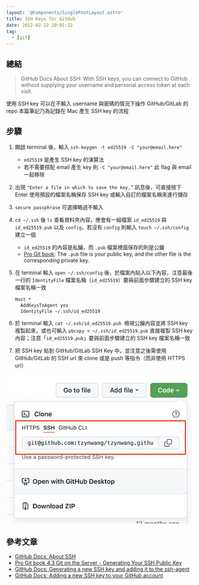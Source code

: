 ```yaml
---
layout: '@Components/SinglePostLayout.astro'
title: SSH Keys for GitHub
date: 2022-02-22 20:01:32
tag:
  - [git]
---
```


## 總結

> GitHub Docs About SSH: With SSH keys, you can connect to GitHub without supplying your username and personal access token at each visit.

使用 SSH key 可以在不輸入 username 與密碼的情況下操作 GitHub/GitLab 的 repo
本篇筆記乃為記錄在 Mac 產生 SSH key 的流程

## 步驟

1. 開啟 terminal 後，輸入 `ssh-keygen -t ed25519 -C "your@email.here"`

   - `ed25519` 是產生 SSH key 的演算法
   - 若不需要搭配 email 產生 key 則 `-C "your@email.here"` 此 flag 與 email 一起移除

2. 出現 `"Enter a file in which to save the key,”` 訊息後，可直接按下 Enter 使用預設的檔案名稱保存 SSH key 或輸入自訂的檔案名稱來進行儲存
3. `secure passphrase` 可選擇略過不輸入
4. `cd ~/.ssh` 後 `ls` 查看資料夾內容，應會有一組檔案 `id_ed25519` 與 `id_ed25519.pub` 以及 `config`，若沒有 `config` 則輸入 `touch ~/.ssh/config` 建立一個
   - `id_ed25519` 的內容是私鑰，而 `.pub` 檔案裡面保存的則是公鑰
   - [Pro Git book](https://git-scm.com/book/en/v2/Git-on-the-Server-Generating-Your-SSH-Public-Key): The `.pub` file is your public key, and the other file is the corresponding private key.
5. 在 terminal 輸入 `open ~/.ssh/config` 後，於檔案內貼入以下內容，注意最後一行的 `IdentityFile` 檔案名稱（`id_ed25519`）要與前面步驟建立的 SSH key 檔案名稱一致

   ```
   Host *
     AddKeysToAgent yes
     IdentityFile ~/.ssh/id_ed25519
   ```

6. 於 terminal 輸入 `cat ~/.ssh/id_ed25519.pub`  檢視公鑰內容並將 SSH key 複製起來，或也可輸入 `pbcopy < ~/.ssh/id_ed25519.pub` 直接複製 SSH key 內容；注意「`id_ed25519.pub`」要與前面步驟建立的 SSH key 檔案名稱一致
7. 把 SSH key 貼到 GitHub/GitLab SSH Key 中，並注意之後需使用 GitHub/GitLab 的 SSH url 來 clone 或是 push 等指令（而非使用 HTTPS url）

![use SSH url to clone the repo](/2022/git-ssh-key/git-clone-ssh.png)

## 參考文章

- [GitHub Docs: About SSH](https://docs.github.com/en/authentication/connecting-to-github-with-ssh/about-ssh)
- [Pro Git book 4.3 Git on the Server - Generating Your SSH Public Key](https://git-scm.com/book/en/v2/Git-on-the-Server-Generating-Your-SSH-Public-Key)
- [GitHub Docs: Generating a new SSH key and adding it to the ssh-agent](https://docs.github.com/en/authentication/connecting-to-github-with-ssh/generating-a-new-ssh-key-and-adding-it-to-the-ssh-agent)
- [GitHub Docs: Adding a new SSH key to your GitHub account](https://docs.github.com/en/authentication/connecting-to-github-with-ssh/adding-a-new-ssh-key-to-your-github-account)
